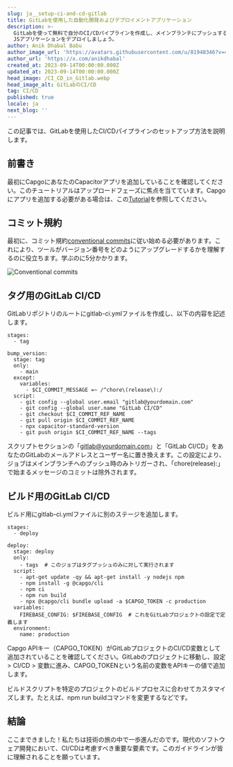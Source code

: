```yaml
---
slug: ja__setup-ci-and-cd-gitlab
title: GitLabを使用した自動化開発およびデプロイメントアプリケーション
description: >-
  GitLabを使って無料で自分のCI/CDパイプラインを作成し、メインブランチにプッシュするたびにIonic Capacitor
  JSアプリケーションをデプロイしましょう。
author: Anik Dhabal Babu
author_image_url: 'https://avatars.githubusercontent.com/u/81948346?v=4'
author_url: 'https://x.com/anikdhabal'
created_at: 2023-09-14T00:00:00.000Z
updated_at: 2023-09-14T00:00:00.000Z
head_image: /CI_CD_in_Gitlab.webp
head_image_alt: GitLabのCI/CD
tag: CI/CD
published: true
locale: ja
next_blog: ''
---
```


この記事では、GitLabを使用したCI/CDパイプラインのセットアップ方法を説明します。

## 前書き

最初にCapgoにあなたのCapacitorアプリを追加していることを確認してください。このチュートリアルはアップロードフェーズに焦点を当てています。Capgoにアプリを追加する必要がある場合は、この[Tutorial](https://capgoapp/blog/update-your-capacitor-apps-seamlessly-using-capacitor-updater/)を参照してください。

## コミット規約

最初に、コミット規約[conventional commits](https://wwwconventionalcommitsorg/en/v100/)に従い始める必要があります。これにより、ツールがバージョン番号をどのようにアップグレードするかを理解するのに役立ちます。学ぶのに5分かかります。

![Conventional commits](/conventional_commitswebp)

## タグ用のGitLab CI/CD

GitLabリポジトリのルートにgitlab-ci.ymlファイルを作成し、以下の内容を記述します。

```
stages:
  - tag

bump_version:
  stage: tag
  only:
    - main
  except:
    variables:
      - $CI_COMMIT_MESSAGE =~ /^chore\(release\):/
  script:
    - git config --global user.email "gitlab@yourdomain.com"
    - git config --global user.name "GitLab CI/CD"
    - git checkout $CI_COMMIT_REF_NAME
    - git pull origin $CI_COMMIT_REF_NAME
    - npx capacitor-standard-version
    - git push origin $CI_COMMIT_REF_NAME --tags
```

スクリプトセクションの「gitlab@yourdomain.com」と「GitLab CI/CD」をあなたのGitLabのメールアドレスとユーザー名に置き換えます。この設定により、ジョブはメインブランチへのプッシュ時のみトリガーされ、「chore(release):」で始まるメッセージのコミットは除外されます。

## ビルド用のGitLab CI/CD

ビルド用にgitlab-ci.ymlファイルに別のステージを追加します。

```
stages:
  - deploy

deploy:
  stage: deploy
  only:
    - tags  # このジョブはタグプッシュのみに対して実行されます
  script:
    - apt-get update -qy && apt-get install -y nodejs npm
    - npm install -g @capgo/cli
    - npm ci
    - npm run build
    - npx @capgo/cli bundle upload -a $CAPGO_TOKEN -c production
  variables:
    FIREBASE_CONFIG: $FIREBASE_CONFIG  # これをGitLabプロジェクトの設定で定義します
  environment:
    name: production
```

Capgo APIキー（CAPGO_TOKEN）がGitLabプロジェクトのCI/CD変数として追加されていることを確認してください。GitLabのプロジェクトに移動し、設定 > CI/CD > 変数に進み、CAPGO_TOKENという名前の変数をAPIキーの値で追加します。

ビルドスクリプトを特定のプロジェクトのビルドプロセスに合わせてカスタマイズします。たとえば、npm run buildコマンドを変更するなどです。

## 結論

ここまできました！私たちは技術の旅の中で一歩進んだのです。現代のソフトウェア開発において、CI/CDは考慮すべき重要な要素です。このガイドラインが皆に理解されることを願っています。